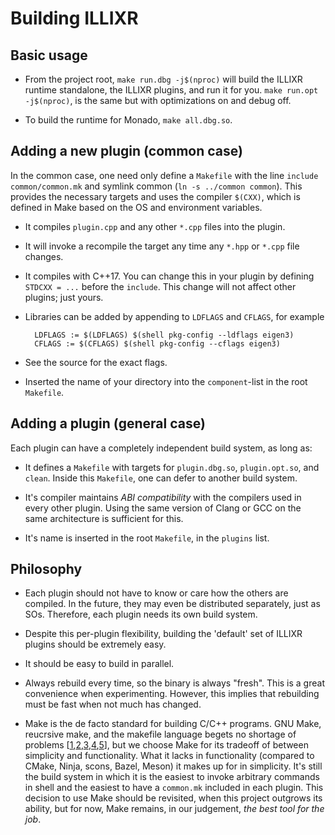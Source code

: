 # Building ILLIXR

## Basic usage

- From the project root, `make run.dbg -j$(nproc)` will build the ILLIXR runtime standalone, the
  ILLIXR plugins, and run it for you. `make run.opt -j$(nproc)`, is the same but with optimizations on and debug off.

- To build the runtime for Monado, `make all.dbg.so`.

## Adding a new plugin (common case)

In the common case, one need only define a `Makefile` with the line `include common/common.mk` and
symlink common (`ln -s ../common common`). This provides the necessary targets and uses the compiler
`$(CXX)`, which is defined in Make based on the OS and environment variables.

- It compiles `plugin.cpp` and any other `*.cpp` files into the plugin.

- It will invoke a recompile the target any time any `*.hpp` or `*.cpp` file changes.

- It compiles with C++17. You can change this in your plugin by defining `STDCXX = ...` before the
  `include`. This change will not affect other plugins; just yours.

- Libraries can be added by appending to `LDFLAGS` and `CFLAGS`, for example

        LDFLAGS := $(LDFLAGS) $(shell pkg-config --ldflags eigen3)
        CFLAGS := $(CFLAGS) $(shell pkg-config --cflags eigen3)

- See the source for the exact flags.

- Inserted the name of your directory into the `component`-list in the root `Makefile`.

## Adding a plugin (general case)

Each plugin can have a completely independent build system, as long as:
- It defines a `Makefile` with targets for `plugin.dbg.so`, `plugin.opt.so`, and `clean`. Inside
  this `Makefile`, one can defer to another build system.

- It's compiler maintains _ABI compatibility_ with the compilers used in every other plugin. Using
  the same version of Clang or GCC on the same architecture is sufficient for this.

- It's name is inserted in the root `Makefile`, in the `plugins` list.

## Philosophy

- Each plugin should not have to know or care how the others are compiled. In the future, they may
  even be distributed separately, just as SOs. Therefore, each plugin needs its own build system.

- Despite this per-plugin flexibility, building the 'default' set of ILLIXR plugins should be
  extremely easy.

- It should be easy to build in parallel.

- Always rebuild every time, so the binary is always "fresh". This is a great convenience when
  experimenting. However, this implies that rebuilding must be fast when not much has changed.

- Make is the de facto standard for building C/C++ programs. GNU Make, reucrsive make, and the
  makefile language begets no shortage of problems [[1][1],[2][2],[3][3],[4][4],[5][5]], but we choose
  Make for its tradeoff of between simplicity and functionality. What it lacks in functionality
  (compared to CMake, Ninja, scons, Bazel, Meson) it makes up for in simplicity. It's still the
  build system in which it is the easiest to invoke arbitrary commands in shell and the easiest to
  have a `common.mk` included in each plugin. This decision to use Make should be revisited, when
  this project outgrows its ability, but for now, Make remains, in our judgement, _the best tool for
  the job_.

[1]: https://www.conifersystems.com/whitepapers/gnu-make/
[2]: https://www.gnu.org/software/cons/stable/cons.html#why%20cons%20why%20not%20make
[3]: https://interrupt.memfault.com/blog/gnu-make-guidelines#when-to-choose-make
[4]: https://grosskurth.ca/bib/1997/miller.pdf "Recursive Make Considered Harmful (AUUGN Journal of AUUG Inc. 1998)"
[5]: https://doi.org/10.1145/3241625.2976011 "Non-recursive make considered harmful: build systems at scale (SIGPLAN 2016)"
